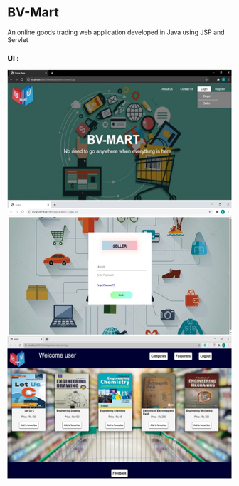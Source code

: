 # BV-Mart
An online goods trading web application developed in Java using JSP and Servlet
 
 ### UI :

<img src="Picture 1.jpg">

<img src="Picture 2.jpg">

<img src="Picture 3.jpg">
